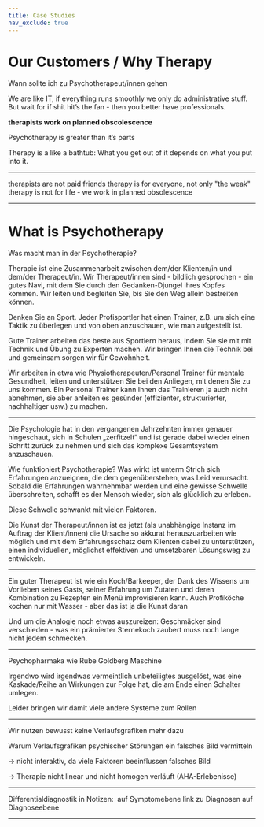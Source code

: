 ```yaml
---
title: Case Studies
nav_exclude: true
---
```


# Our Customers / Why Therapy
Wann sollte ich zu Psychotherapeut/innen gehen


We are like IT, if everything runs smoothly we only do administrative stuff. But wait for if shit hit’s the fan - then you better have professionals.

**therapists work on planned obscolescence**


Psychotherapy is greater than it’s parts

Therapy is a like a bathtub: What you get out of it depends on what you put into it.



---

therapists are not paid friends
therapy is for everyone, not only "the weak"
therapy is not for life - we work in planned obsolescence

---

# What is Psychotherapy

Was macht man in der Psychotherapie?

Therapie ist eine Zusammenarbeit zwischen dem/der Klienten/in und dem/der Therapeut/in. Wir Therapeut/innen sind - bildlich gesprochen - ein gutes Navi, mit dem Sie durch den Gedanken-Djungel ihres Kopfes kommen. Wir leiten und begleiten Sie, bis Sie den Weg allein bestreiten können.

Denken Sie an Sport.
Jeder Profisportler hat einen Trainer, z.B. um sich eine Taktik zu überlegen und von oben anzuschauen, wie man aufgestellt ist.

Gute Trainer arbeiten das beste aus Sportlern heraus, indem Sie sie mit mit Technik und Übung zu Experten machen. Wir bringen Ihnen die Technik bei und gemeinsam sorgen wir für Gewohnheit.

Wir arbeiten in etwa wie Physiotherapeuten/Personal Trainer für mentale Gesundheit, leiten und unterstützen Sie bei den Anliegen, mit denen Sie zu uns kommen.
Ein Personal Trainer kann Ihnen das Trainieren ja auch nicht abnehmen, sie aber anleiten es gesünder (effizienter, strukturierter, nachhaltiger usw.) zu machen.

---


Die Psychologie hat in den vergangenen Jahrzehnten immer genauer hingeschaut, sich in Schulen „zerfitzelt“ und ist gerade dabei wieder einen Schritt zurück zu nehmen und sich das komplexe Gesamtsystem anzuschauen.

Wie funktioniert Psychotherapie?
Was wirkt ist unterm Strich sich Erfahrungen anzueignen, die dem gegenüberstehen, was Leid verursacht.
Sobald die Erfahrungen wahrnehmbar werden und eine gewisse Schwelle überschreiten, schafft es der Mensch wieder, sich als glücklich zu erleben.

Diese Schwelle schwankt mit vielen Faktoren.

Die Kunst der Therapeut/innen ist es jetzt (als unabhängige Instanz im Auftrag der Klient/innen) die Ursache so akkurat herauszuarbeiten wie möglich und mit dem Erfahrungsschatz dem Klienten dabei zu unterstützen, einen individuellen, möglichst effektiven und umsetzbaren Lösungsweg zu entwickeln.

---

Ein guter Therapeut ist wie ein Koch/Barkeeper, der Dank des Wissens um Vorlieben seines Gasts, seiner Erfahrung um Zutaten und deren Kombination zu Rezepten ein Menü improvisieren kann.
Auch Profiköche kochen nur mit Wasser - aber das ist ja die Kunst daran

Und um die Analogie noch etwas auszureizen: Geschmäcker sind verschieden - was ein prämierter Sternekoch zaubert muss noch lange nicht jedem schmecken.

---

Psychopharmaka wie Rube Goldberg Maschine

Irgendwo wird irgendwas vermeintlich unbeteiligtes ausgelöst, was eine Kaskade/Reihe an Wirkungen zur Folge hat, die am Ende einen Schalter umlegen.

Leider bringen wir damit viele andere Systeme zum Rollen 

---

Wir nutzen bewusst keine Verlaufsgrafiken mehr dazu

Warum Verlaufsgrafiken psychischer Störungen ein falsches Bild vermitteln

→ nicht interaktiv, da viele Faktoren beeinflussen
falsches Bild

→ Therapie nicht linear und nicht homogen verläuft (AHA-Erlebenisse)

---

Differentialdiagnostik in Notizen: 
auf Symptomebene link zu Diagnosen
auf Diagnoseebene 

---
